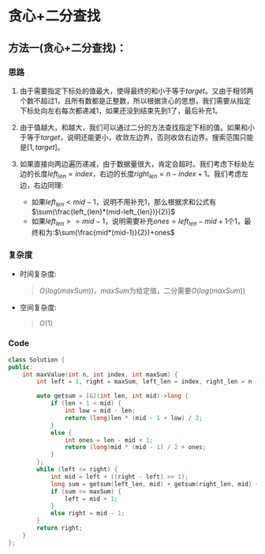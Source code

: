 # 贪心+二分查找
## 方法一(贪心+二分查找)：
### 思路
1. 由于需要指定下标处的值最大，使得最终的和小于等于$target$。又由于相邻两个数不超过$1$，且所有数都是正整数，所以根据贪心的思想，我们需要从指定下标处向左右每次都递减$1$，如果还没到结束先到$1$了，最后补充$1$。

2. 由于值越大，和越大，我们可以通过二分的方法查找指定下标的值。如果和小于等于$target$，说明还能更小，收敛左边界，否则收敛右边界。搜索范围只能是$[1,target]$。

3. 如果直接向两边遍历递减，由于数据量很大，肯定会超时。我们考虑下标处左边的长度$left_{len}=index$，右边的长度$right_{len}=n-index+1$。我们考虑左边，右边同理:
   - 如果$left_{len}<mid-1$，说明不用补充$1$，那么根据求和公式有$\sum(\frac{left_{len}*(mid-left_{len})}{2})$
   - 如果$left_{len}>=mid-1$，说明需要补充$ones=left_{len}-mid+1$个$1$，最终和为:$\sum(\frac{mid*(mid-1)}{2})+ones$
### 复杂度
- 时间复杂度:
  > $O(log(maxSum))$，$maxSum$为给定值，二分需要$O(log(maxSum))$
- 空间复杂度:
  > $O(1)$

### Code
```C++ []
class Solution {
public:
    int maxValue(int n, int index, int maxSum) {
        int left = 1, right = maxSum, left_len = index, right_len = n - index - 1;

        auto getsum = [&](int len, int mid)->long {
            if (len + 1 < mid) {
                int low = mid - len;
                return (long)len * (mid - 1 + low) / 2;
            }
            else {
                int ones = len - mid + 1;
                return (long)mid * (mid - 1) / 2 + ones;
            }
        };
        while (left <= right) {
            int mid = left + ((right - left) >> 1);
            long sum = getsum(left_len, mid) + getsum(right_len, mid) + mid;
            if (sum <= maxSum) {
                left = mid + 1;
            }
            else right = mid - 1;
        }
        return right;
    }
};
```